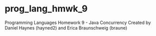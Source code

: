 # prog_lang_hmwk_9
Programming Languages Homework 9 - Java Concurrency
Created by Daniel Haynes (hayned2) and Erica Braunschweig (braune)